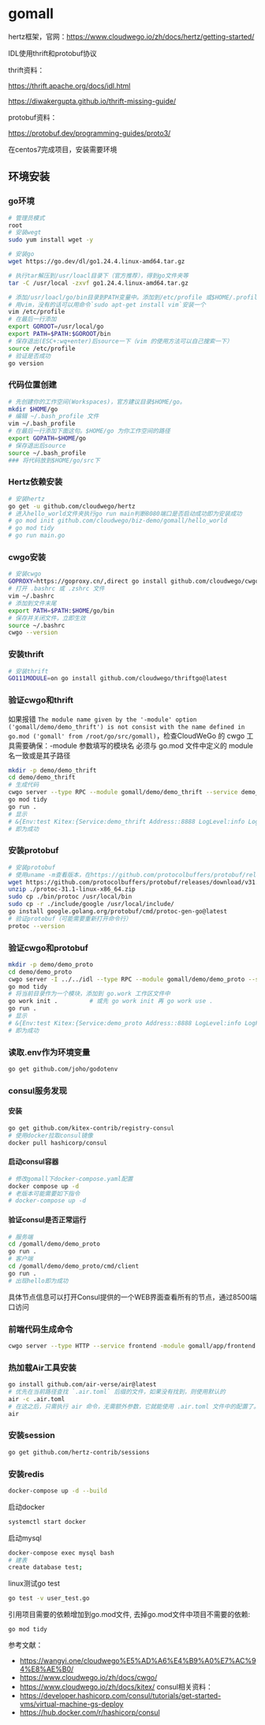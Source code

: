 # gomall

hertz框架，官网：https://www.cloudwego.io/zh/docs/hertz/getting-started/

IDL使用thrift和protobuf协议

thrift资料：

https://thrift.apache.org/docs/idl.html

https://diwakergupta.github.io/thrift-missing-guide/

protobuf资料：

https://protobuf.dev/programming-guides/proto3/

在centos7完成项目，安装需要环境

## 环境安装
### go环境
```bash
# 管理员模式
root 
# 安装wegt
sudo yum install wget -y

# 安装go
wget https://go.dev/dl/go1.24.4.linux-amd64.tar.gz

# 执行tar解压到/usr/loacl目录下（官方推荐），得到go文件夹等
tar -C /usr/local -zxvf go1.24.4.linux-amd64.tar.gz

# 添加/usr/loacl/go/bin目录到PATH变量中。添加到/etc/profile 或$HOME/.profile都可以
# 用vim，没有的话可以用命令`sudo apt-get install vim`安装一个
vim /etc/profile
# 在最后一行添加
export GOROOT=/usr/local/go
export PATH=$PATH:$GOROOT/bin
# 保存退出(ESC+:wq+enter)后source一下（vim 的使用方法可以自己搜索一下）
source /etc/profile
# 验证是否成功
go version

```

### 代码位置创建
```bash
# 先创建你的工作空间(Workspaces)，官方建议目录$HOME/go。
mkdir $HOME/go
# 编辑 ~/.bash_profile 文件
vim ~/.bash_profile
# 在最后一行添加下面这句。$HOME/go 为你工作空间的路径
export GOPATH=$HOME/go
# 保存退出后source
source ~/.bash_profile
### 将代码放到$HOME/go/src下
```

### Hertz依赖安装
```bash
# 安装hertz
go get -u github.com/cloudwego/hertz
# 进入hello_world文件夹执行go run main判断8080端口是否启动成功即为安装成功
# go mod init github.com/cloudwego/biz-demo/gomall/hello_world
# go mod tidy
# go run main.go
```

### cwgo安装
```bash
# 安装cwgo
GOPROXY=https://goproxy.cn/,direct go install github.com/cloudwego/cwgo@latest
# 打开 .bashrc 或 .zshrc 文件
vim ~/.bashrc
# 添加到文件末尾
export PATH=$PATH:$HOME/go/bin
# 保存并关闭文件，立即生效
source ~/.bashrc
cwgo --version
```

### 安装thrift
```bash
# 安装thrift
GO111MODULE=on go install github.com/cloudwego/thriftgo@latest
```

### 验证cwgo和thrift
如果报错
`The module name given by the '-module' option ('gomall/demo/demo_thrift') is not consist with the name defined in go.mod ('gomall' from /root/go/src/gomall)`，检查CloudWeGo 的 cwgo 工具需要确保：-module 参数填写的模块名 必须与 go.mod 文件中定义的 module 名一致或是其子路径

```bash
mkdir -p demo/demo_thrift
cd demo/demo_thrift
# 生成代码
cwgo server --type RPC --module gomall/demo/demo_thrift --service demo_thrift --idl ../../idl/echo.thrift
go mod tidy
go run .
# 显示
# &{Env:test Kitex:{Service:demo_thrift Address::8888 LogLevel:info LogFileName:log/kitex.log LogMaxSize:10 LogMaxBackups:50 LogMaxAge:3} MySQL:{DSN:gorm:gorm@tcp(127.0.0.1:3306)/gorm?charset=utf8mb4&parseTime=True&loc=Local} Redis:{Address:127.0.0.1:6379 Username: Password: DB:0} Registry:{RegistryAddress:[127.0.0.1:2379] Username: Password:}}
# 即为成功
```


### 安装protobuf
```bash
# 安装protobuf
# 使用uname -m查看版本，在https://github.com/protocolbuffers/protobuf/releases找到相应链接进行下载
wget https://github.com/protocolbuffers/protobuf/releases/download/v31.1/protoc-31.1-linux-x86_64.zip
unzip ./protoc-31.1-linux-x86_64.zip
sudo cp ./bin/protoc /usr/local/bin
sudo cp -r ./include/google /usr/local/include/
go install google.golang.org/protobuf/cmd/protoc-gen-go@latest
# 验证protobuf（可能需要重新打开命令行）
protoc --version
```

### 验证cwgo和protobuf
```bash
mkdir -p demo/demo_proto
cd demo/demo_proto
cwgo server -I ../../idl --type RPC --module gomall/demo/demo_proto --service demo_proto --idl ../../idl/echo.proto
go mod tidy
# 将当前目录作为一个模块，添加到 go.work 工作区文件中
go work init .         # 或先 go work init 再 go work use .
go run .
# 显示
# &{Env:test Kitex:{Service:demo_proto Address::8888 LogLevel:info LogFileName:log/kitex.log LogMaxSize:10 LogMaxBackups:50 LogMaxAge:3} MySQL:{DSN:gorm:gorm@tcp(127.0.0.1:3306)/gorm?charset=utf8mb4&parseTime=True&loc=Local} Redis:{Address:127.0.0.1:6379 Username: Password: DB:0} Registry:{RegistryAddress:[127.0.0.1:2379] Username: Password:}}
# 即为成功
```

### 读取.env作为环境变量
```bash
go get github.com/joho/godotenv
```

### consul服务发现
#### 安装
```bash
go get github.com/kitex-contrib/registry-consul
# 使用docker拉取consul镜像
docker pull hashicorp/consul
```


#### 启动consul容器
```bash
# 修改gomall下docker-compose.yaml配置
docker compose up -d
# 老版本可能需要如下指令
# docker-compose up -d
```

#### 验证consul是否正常运行
```bash
# 服务端
cd /gomall/demo/demo_proto
go run .
# 客户端
cd /gomall/demo/demo_proto/cmd/client
go run .
# 出现hello即为成功
```
具体节点信息可以打开Consul提供的一个WEB界面查看所有的节点，通过8500端口访问

### 前端代码生成命令
```bash
cwgo server --type HTTP --service frontend -module gomall/app/frontend -I ../../idl --idl ../../idl/frontend/home.proto 
```

### 热加载Air工具安装
```bash
go install github.com/air-verse/air@latest
# 优先在当前路径查找 `.air.toml` 后缀的文件，如果没有找到，则使用默认的
air -c .air.toml
# 在这之后，只需执行 air 命令，无需额外参数，它就能使用 .air.toml 文件中的配置了。
air
```

### 安装session
```bash
go get github.com/hertz-contrib/sessions
```

### 安装redis
```bash
docker-compose up -d --build
```

启动docker
```bash
systemctl start docker
```

启动mysql
```bash
docker-compose exec mysql bash
# 建表
create database test;
```

linux测试go test
```bash
go test -v user_test.go
```

引用项目需要的依赖增加到go.mod文件, 去掉go.mod文件中项目不需要的依赖:
```
go mod tidy
```


参考文献：
- https://wangyi.one/cloudwego%E5%AD%A6%E4%B9%A0%E7%AC%94%E8%AE%B0/
- https://www.cloudwego.io/zh/docs/cwgo/
- https://www.cloudwego.io/zh/docs/kitex/
consul相关资料：
- https://developer.hashicorp.com/consul/tutorials/get-started-vms/virtual-machine-gs-deploy
- https://hub.docker.com/r/hashicorp/consul